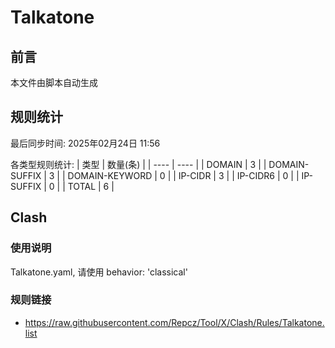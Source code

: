 # Talkatone

## 前言
本文件由脚本自动生成

## 规则统计
最后同步时间: 2025年02月24日 11:56

各类型规则统计:
| 类型 | 数量(条)  | 
| ---- | ----  |
| DOMAIN | 3 | 
| DOMAIN-SUFFIX | 3 | 
| DOMAIN-KEYWORD | 0 | 
| IP-CIDR | 3 | 
| IP-CIDR6 | 0 | 
| IP-SUFFIX | 0 | 
| TOTAL | 6 | 
## Clash 
### 使用说明 
Talkatone.yaml, 请使用 behavior: 'classical' 
### 规则链接 
- https://raw.githubusercontent.com/Repcz/Tool/X/Clash/Rules/Talkatone.list 

